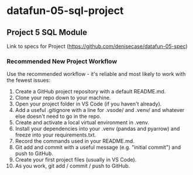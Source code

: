 # datafun-05-sql-project
## **Project 5 SQL Module**
Link to specs for Project (https://github.com/denisecase/datafun-05-spec)  
### **Recommended New Project Workflow**
Use the recommended workflow - it's reliable and most likely to work with the fewest issues:

1. Create a GitHub project repository with a default README.md.
2. Clone your repo down to your machine. 
3. Open your project folder in VS Code (if you haven't already).
4. Add a useful .gitignore with a line for .vsode/ and .venv/ and whatever else doesn't need to go in the repo. 
5. Create and activate a local virtual environment in .venv.
6. Install your dependencies into your .venv (pandas and pyarrow) and freeze into your requirements.txt. 
7. Record the commands used in your README.md.
8. Git add and commit with a useful message (e.g. "initial commit") and push to GitHub.
9. Create your first project files (usually in VS Code). 
10. As you work, git add / commit / push to GitHub.

